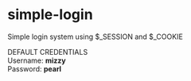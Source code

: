 # simple-login
Simple login system using $_SESSION and $_COOKIE

DEFAULT CREDENTIALS <br/>
Username: **mizzy**<br/>
Password: **pearl**

